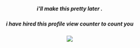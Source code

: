 ##### <p align="center"> i'll make this pretty later . 
##### <p align="center"> i have hired this profile view counter to count you
##### <p align="center"> ![](https://komarev.com/ghpvc/?username=colleaguecharles&color=C22D0A&style=plastic&label=profile+views)

<!--
**colleaguecharles/colleagueCharles** is a ✨ _special_ ✨ repository because its `README.md` (this file) appears on your GitHub profile.

Here are some ideas to get you started:

- 🔭 I’m currently working on ...
- 🌱 I’m currently learning ...
- 👯 I’m looking to collaborate on ...
- 🤔 I’m looking for help with ...
- 💬 Ask me about ...
- 📫 How to reach me: ...
- 😄 Pronouns: ...
- ⚡ Fun fact: ...
-->
